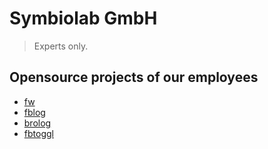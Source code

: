 # Symbiolab GmbH

> Experts only.

## Opensource projects of our employees

- [fw](https://github.com/brocode/fw)
- [fblog](https://github.com/brocode/fblog)
- [brolog](https://github.com/brocode/brolog)
- [fbtoggl](https://github.com/icepuma/fbtoggl)
